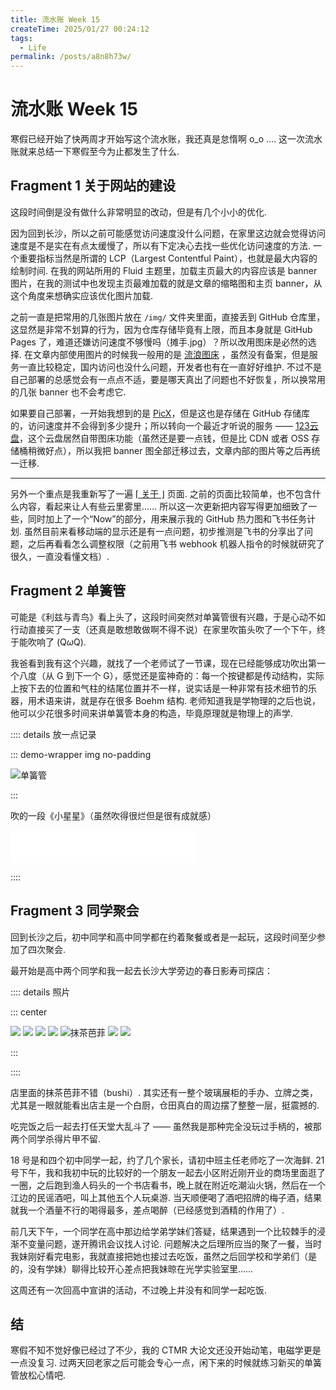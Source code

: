 ```yaml
---
title: 流水账 Week 15
createTime: 2025/01/27 00:24:12
tags:
  - Life
permalink: /posts/a8n8h73w/
---
```

# 流水账 Week 15

寒假已经开始了快两周才开始写这个流水账，我还真是怠惰啊 o_o .... 这一次流水账就来总结一下寒假至今为止都发生了什么.

## Fragment 1 关于网站的建设

这段时间倒是没有做什么非常明显的改动，但是有几个小小的优化.

因为回到长沙，所以之前可能感觉访问速度没什么问题，在家里这边就会觉得访问速度是不是实在有点太缓慢了，所以有下定决心去找一些优化访问速度的方法. 一个重要指标当然是所谓的 LCP（Largest Contentful Paint），也就是最大内容的绘制时间. 在我的网站所用的 Fluid 主题里，加载主页最大的内容应该是 banner 图片，在我的测试中也发现主页最难加载的就是文章的缩略图和主页 banner，从这个角度来想确实应该优化图片加载.

之前一直是把常用的几张图片放在 ``/img/`` 文件夹里面，直接丢到 GitHub 仓库里，这显然是非常不划算的行为，因为仓库存储毕竟有上限，而且本身就是 GitHub Pages 了，难道还嫌访问速度不够慢吗（摊手.jpg）？所以改用图床是必然的选择. 在文章内部使用图片的时候我一般用的是 [流浪图床](https://p.sda1.dev/) ，虽然没有备案，但是服务一直比较稳定，国内访问也没什么问题，开发者也有在一直好好维护. 不过不是自己部署的总感觉会有一点点不适，要是哪天真出了问题也不好恢复，所以换常用的几张 banner 也不会考虑它.

如果要自己部署，一开始我想到的是 [PicX](https://picx.xpoet.cn/)，但是这也是存储在 GitHub 存储库的，访问速度并不会得到多少提升；所以转向一个最近才听说的服务 —— [123云盘](https://www.123pan.com/)，这个云盘居然自带图床功能（虽然还是要一点钱，但是比 CDN 或者 OSS 存储桶稍微好点），所以我把 banner 图全部迁移过去，文章内部的图片等之后再统一迁移.

---

另外一个重点是我重新写了一遍 [⌈ 关于 ⌋](https://physnya.top/about/) 页面. 之前的页面比较简单，也不包含什么内容，看起来让人有些云里雾里…… 所以这一次更新把内容写得更加细致了一些，同时加上了一个“Now”的部分，用来展示我的 GitHub 热力图和飞书任务计划. 虽然目前来看移动端的显示还是有一点问题，初步推测是飞书的分享出了问题，之后再看看怎么调整权限（之前用飞书 webhook 机器人指令的时候就研究了很久，一直没看懂文档）.

## Fragment 2 单簧管

可能是《利兹与青鸟》看上头了，这段时间突然对单簧管很有兴趣，于是心动不如行动直接买了一支（还真是敢想敢做啊不得不说）在家里吹笛头吹了一个下午，终于能吹响了 (Q$\omega$Q).

我爸看到我有这个兴趣，就找了一个老师试了一节课，现在已经能够成功吹出第一个八度（从 G 到下一个 G），感觉还是蛮神奇的：每一个按键都是传动结构，实际上按下去的位置和气柱的结尾位置并不一样，说实话是一种非常有技术细节的乐器，用术语来讲，就是存在很多 Boehm 结构. 老师知道我是学物理的之后也说，他可以少花很多时间来讲单簧管本身的构造，毕竟原理就是物理上的声学.

:::: details 放一点记录

::: demo-wrapper img no-padding

![单簧管](https://vip.123pan.cn/1845440081/ymjew503t0l000d6xujz7kdtm9119860DIYxAIFxDda1DGxPDwUzAa==.jpg)

:::

吹的一段《小星星》（虽然吹得很烂但是很有成就感）

<iframe frameborder="no" border="0" marginwidth="0" marginheight="0" width=298 height=52 src="//music.163.com/outchain/player?type=4&id=1219958797&auto=0&height=32"></iframe>

::::

## Fragment 3 同学聚会

回到长沙之后，初中同学和高中同学都在约着聚餐或者是一起玩，这段时间至少参加了四次聚会.

最开始是高中两个同学和我一起去长沙大学旁边的春日影寿司探店：

:::: details 照片

::: center

![](https://vip.123pan.cn/1845440081/yk6baz03t0m000d6xujocxl02zgt9pojDIYxAIFxDda1DGxPDwUzAa==.jpg)
![](https://vip.123pan.cn/1845440081/yk6baz03t0l000d6xujntyyrmy16vfq1DIYxAIFxDda1DGxPDwUzAa==.jpg)
![](https://vip.123pan.cn/1845440081/yk6baz03t0n000d6xujp02b98uwfm1k9DIYxAIFxDda1DGxPDwUzAa==.jpg)
![](https://vip.123pan.cn/1845440081/ymjew503t0m000d6xujzns9yx4gnomhbDIYxAIFxDda1DGxPDwUzAa==.jpg)
![抹茶芭菲](https://vip.123pan.cn/1845440081/yk6baz03t0m000d6xujocxkz95gt8cjgDIYxAIFxDda1DGxPDwUzAa==.jpg)
![](https://vip.123pan.cn/1845440081/ymjew503t0l000d6xujz7kdu2k11apa0DIYxAIFxDda1DGxPDwUzAa==.jpg)
![](https://vip.123pan.cn/1845440081/yk6baz03t0n000d6xujp02b8f5wflp89DIYxAIFxDda1DGxPDwUzAa==.jpg)

:::

::::

店里面的抹茶芭菲不错（bushi）. 其实还有一整个玻璃展柜的手办、立牌之类，尤其是一眼就能看出店主是一个白厨，仓田真白的周边摆了整整一层，挺震撼的.

吃完饭之后一起去打任天堂大乱斗了 —— 虽然我是那种完全没玩过手柄的，被那两个同学杀得片甲不留.

18 号是和四个初中同学一起，约了几个家长，请初中班主任老师吃了一次海鲜. 21 号下午，我和我初中玩的比较好的一个朋友一起去小区附近刚开业的商场里面逛了一圈，之后跑到渔人码头的一个书店看书，晚上就在附近吃潮汕火锅，然后在一个江边的民谣酒吧，叫上其他五个人玩桌游. 当天顺便喝了酒吧招牌的梅子酒，结果就我一个酒量不行的喝得最多，差点喝醉（已经感觉到酒精的作用了）.

前几天下午，一个同学在高中那边给学弟学妹们答疑，结果遇到一个比较棘手的浸渐不变量问题，遂开腾讯会议找人讨论. 问题解决之后理所应当的聚了一餐，当时我妹刚好看完电影，我就直接把她也接过去吃饭，虽然之后回学校和学弟们（是的，没有学妹）聊得比较开心差点把我妹晾在光学实验室里……

这周还有一次回高中宣讲的活动，不过晚上并没有和同学一起吃饭.

## 结

寒假不知不觉好像已经过了不少，我的 CTMR 大论文还没开始动笔，电磁学更是一点没复习. 过两天回老家之后可能会专心一点，闲下来的时候就练习新买的单簧管放松心情吧.